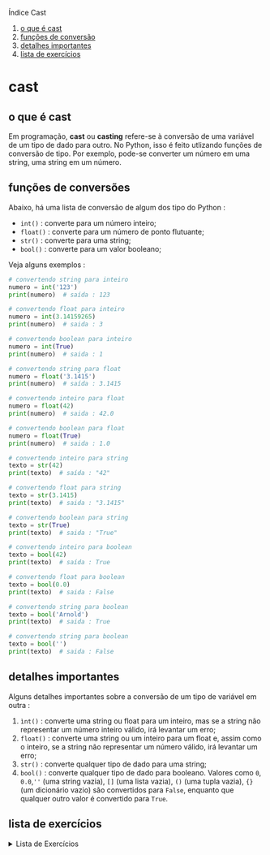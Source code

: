 Índice Cast

1. [o que é cast](#o-que-é-cast)
1. [funções de conversão](#funções-de-conversões)
1. [detalhes importantes](#detalhes-importantes)
1. [lista de exercícios](#lista-de-exercícios)

# cast

## o que é cast

Em programação, **cast** ou **casting** refere-se à conversão de uma variável de um tipo de dado para outro. No Python, isso é feito utlizando funções de conversão de tipo. Por exemplo, pode-se converter um número em uma string, uma string em um número.

## funções de conversões

Abaixo, há uma lista de conversão de algum dos tipo do Python :

* `int()` : converte para um número inteiro;
* `float()` : converte para um número de ponto flutuante;
* `str()` : converte para uma string;
* `bool()` : converte para um valor booleano;

Veja alguns exemplos :

```python
# convertendo string para inteiro
numero = int('123')
print(numero)  # saída : 123

# convertendo float para inteiro
numero = int(3.14159265)
print(numero)  # saida : 3

# convertendo boolean para inteiro
numero = int(True)
print(numero)  # saida : 1

# convertendo string para float
numero = float('3.1415')
print(numero)  # saída : 3.1415

# convertendo inteiro para float
numero = float(42)
print(numero)  # saida : 42.0

# convertendo boolean para float
numero = float(True)
print(numero)  # saida : 1.0

# convertendo inteiro para string
texto = str(42)
print(texto)  # saída : "42"

# convertendo float para string
texto = str(3.1415)
print(texto)  # saida : "3.1415"

# convertendo boolean para string
texto = str(True)
print(texto)  # saida : "True"

# convertendo inteiro para boolean
texto = bool(42)
print(texto)  # saída : True

# convertendo float para boolean
texto = bool(0.0)
print(texto)  # saida : False

# convertendo string para boolean
texto = bool('Arnold')
print(texto)  # saida : True

# convertendo string para boolean
texto = bool('')
print(texto)  # saida : False
```

## detalhes importantes

Alguns detalhes importantes sobre a conversão de um tipo de variável em outra :

1. `ìnt()` : converte uma string ou float para um inteiro, mas se a string não representar um número inteiro válido, irá levantar um erro;
1. `float()` : converte uma string ou um inteiro para um float e, assim como o inteiro, se a string não representar um número válido, irá levantar um erro;
1. `str()` : converte qualquer tipo de dado para uma string;
1. `bool()` : converte qualquer tipo de dado para booleano. Valores como `0`, `0.0`,`''` (uma string vazia), `[]` (uma lista vazia), `()` (uma tupla vazia), `{}` (um dicionário vazio) são convertidos para `False`, enquanto que qualquer outro valor é convertido para `True`.

## lista de exercícios

<details>
<summary>Lista de Exercícios</summary>

1. Converting to Integer (int())
    1. Converta a string "1234" para um inteiro.
    1. Converta a string "56" para um inteiro.
    1. Converta o float 98.76 para um inteiro.
    1. Converta a string "0" para um inteiro.
    1. Converta o float 0.0 para um inteiro.
    1. Converta a string "200" para um inteiro.
    1. Converta o float 150.99 para um inteiro.
    1. Converta a string "-123" para um inteiro.
    1. Converta a string "999" para um inteiro.
    1. Converta o float -45.67 para um inteiro.
1. Converting to Float (float())
    1. Converta a string "123.45" para um float.
    1. Converta a string "56.78" para um float.
    1. Converta o inteiro 100 para um float.
    1. Converta a string "0" para um float.
    1. Converta o inteiro 0 para um float.
    1. Converta a string "250.75" para um float.
    1. Converta o inteiro 45 para um float.
    1. Converta a string "-987.65" para um float.
    1. Converta a string "3.14159" para um float.
    1. Converta o inteiro -200 para um float.
1. Converting to String (str())
    1. Converta o inteiro 1234 para uma string.
    1. Converta o float 56.78 para uma string.
    1. Converta o inteiro 0 para uma string.
    1. Converta o float 0.0 para uma string.
    1. Converta o inteiro 789 para uma string.
    1. Converta o float 12.34 para uma string.
    1. Converta o inteiro -123 para uma string.
    1. Converta o float -56.78 para uma string.
    1. Converta o booleano True para uma string.
    1. Converta o booleano False para uma string.
1. Converting to Boolean (bool())
    1. Converta a string "True" para um booleano.
    1. Converta a string "False" para um booleano.
    1. Converta a string "" (string vazia) para um booleano.
    1. Converta o inteiro 0 para um booleano.
    1. Converta o inteiro 1 para um booleano.
    1. Converta o float 0.0 para um booleano.
    1. Converta o float 3.14 para um booleano.
    1. Converta a string "Hello" para um booleano.
    1. Converta a string "0" para um booleano.
    1. Converta a string " " (espaço) para um booleano.

</details>
